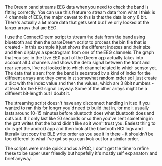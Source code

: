 The Dreem band streams EEG data when you need to check the band is fitting correctly. You can use this feature to stream data from what I think is 4 channels of EEG, the major caveat to this is that the data is only 8 bit. There's actually a lot more data that gets sent but I've only looked at the larger arrays that are EEG.

I use the ConnectDreem script to stream the data from the band using bluetooth and then the parseDreem script to process the bin file that is created - in this example it just shows the different indexes and their size and then displays a spectrogram from one of the EEG channels. The graph that you see in the Live EEG part of the Dreem app actually takes into account all 4 channels and shows the delta signal between the front and rear sensors, I've not looked into which channel related to which sensor yet. The data that's sent from the band is separated by a kind of index for the different arrays and they come in at somewhat random order so I just create a dict with the index value and then the values, which are 3 8bit numbers - at least for the EEG signal anyway. Some of the other arrays might be a different bit-length but I doubt it.

The streaming script doesn't have any disconnect handling in it so if you wanted to run this for longer you'd need to build that in, for me it usually lasts around 10-15 minutes  before bluetooth does what bluetooth does and cuts out. If it only last like 20 seconds or so then you've sent something in the gatt writes that the band didn't like so it won't trust you. Easiest thing to do is get the android app and then look at the bluetooth HCI logs and literally just copy the BLE write order as you see it in there - it shouldn't be too different to what I've got so you can look out for a similar order.

The scripts were made quick and as a POC, I don't get the time to refine these to be super user friendly but hopefully it's mostly self explanatory and brief anyway.
